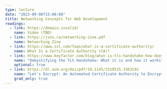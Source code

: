 ```yaml
---
type: lecture
date: "2023-09-06T15:00:00"
title: Networking Concepts for Web Development
readings:
  - link: https://domain.invalid/
    name: Video (TBD)
  - link: https://jvns.ca/networking-zine.pdf
    name: Networking Zine
  - link: https://www.ssl.com/faqs/what-is-a-certificate-authority/
    name: What Is a Certificate Authority (CA)?
  - link: https://www.keyfactor.com/blog/what-is-tls-handshake-how-does-it-work/
    name: "Demystifying the TLS Handshake: What it is and how it works"
    optional: true
  - link: https://dl.acm.org/doi/pdf/10.1145/3319535.3363192
    name: "Let's Encrypt: An Automated Certificate Authority to Encrypt the Entire Web"
    grad_only: true
---
```

